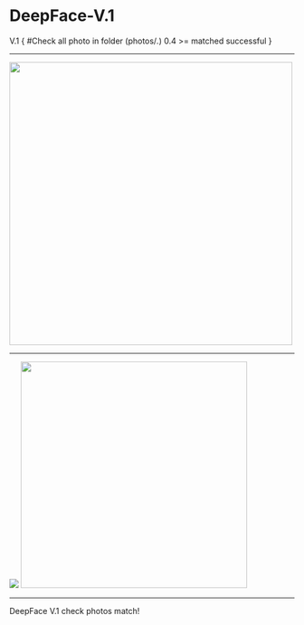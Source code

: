 # DeepFace-V.1
V.1 {
#Check all photo in folder (photos/*.*)
0.4 >= matched successful 
}
<hr>  
<img src="https://user-images.githubusercontent.com/35100055/125212064-88f96080-e2b3-11eb-81dd-f818b299eea1.png" width="500px"> 
<hr>
<img src="https://user-images.githubusercontent.com/35100055/125221722-5c544180-e2d1-11eb-9cc7-e8aa584f4076.png">

<img src="https://user-images.githubusercontent.com/35100055/125211913-92ce9400-e2b2-11eb-86d8-848cb0b54390.png" width="400px"> 
<hr>


DeepFace V.1 check photos match!

